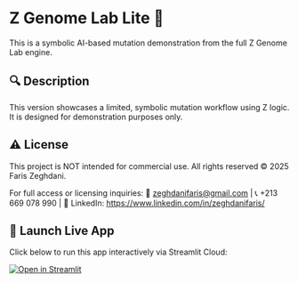 # Z Genome Lab Lite 🧬

This is a symbolic AI-based mutation demonstration from the full Z Genome Lab engine.

## 🔍 Description
This version showcases a limited, symbolic mutation workflow using Z logic.
It is designed for demonstration purposes only.

## ⚠️ License
This project is NOT intended for commercial use.
All rights reserved © 2025 Faris Zeghdani.

For full access or licensing inquiries:
📩 zeghdanifaris@gmail.com | 📞 +213 669 078 990 | 🔗 LinkedIn: https://www.linkedin.com/in/zeghdanifaris/

## 🚀 Launch Live App
Click below to run this app interactively via Streamlit Cloud:

[![Open in Streamlit](https://static.streamlit.io/badges/streamlit_badge_black_white.svg)](https://zgenomelab-lite.streamlit.app)